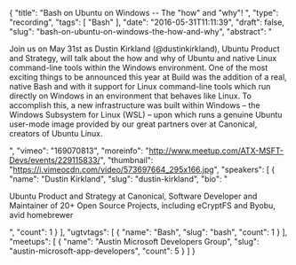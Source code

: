 {
  "title": "Bash on Ubuntu on Windows -- The \"how\" and \"why\"! ",
  "type": "recording",
  "tags": [
    "Bash"
  ],
  "date": "2016-05-31T11:11:39",
  "draft": false,
  "slug": "bash-on-ubuntu-on-windows-the-how-and-why",
  "abstract": "<p>Join us on May 31st as Dustin Kirkland (@dustinkirkland), Ubuntu Product and Strategy, will talk about the how and why of Ubuntu and native Linux command-line tools within the Windows environment. One of the most exciting things to be announced this year at Build was the addition of a real, native Bash and with it support for Linux command-line tools which run directly on Windows in an environment that behaves like Linux. To accomplish this, a new infrastructure was built within Windows – the Windows Subsystem for Linux (WSL) – upon which runs a genuine Ubuntu user-mode image provided by our great partners over at Canonical, creators of Ubuntu Linux.</p>",
  "vimeo": "169070813",
  "moreinfo": "http://www.meetup.com/ATX-MSFT-Devs/events/229115833/",
  "thumbnail": "https://i.vimeocdn.com/video/573697664_295x166.jpg",
  "speakers": [
    {
      "name": "Dustin Kirkland",
      "slug": "dustin-kirkland",
      "bio": "<p>Ubuntu Product and Strategy at Canonical, Software Developer and Maintainer of 20+ Open Source Projects, including eCryptFS and Byobu, avid homebrewer</p>",
      "count": 1
    }
  ],
  "ugtvtags": [
    {
      "name": "Bash",
      "slug": "bash",
      "count": 1
    }
  ],
  "meetups": [
    {
      "name": "Austin Microsoft Developers Group",
      "slug": "austin-microsoft-app-developers",
      "count": 5
    }
  ]
}